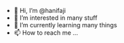 - 👋 Hi, I’m @hanifaji
- 👀 I’m interested in many stuff
- 🌱 I’m currently learning many things
- 📫 How to reach me ...

<!---
hanifaji/hanifaji is a ✨ special ✨ repository because its `README.md` (this file) appears on your GitHub profile.
You can click the Preview link to take a look at your changes.
--->
